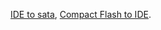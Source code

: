 [IDE to sata](https://www.connectivitycenter.com/sata-converter-for-ide-hard-drive-51019.html?msclkid=adaf98bbdd4519b53f94c6cd96426cb2), [Compact Flash to IDE](https://www.amazon.fr/dp/B000REZSJM?tag=duckduckgo-ffab-fr-21&linkCode=osi&th=1&psc=1).
